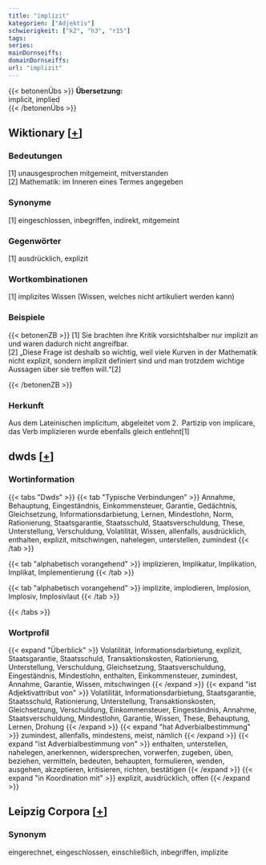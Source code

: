 ```yaml
---
title: "implizit"
kategorien: ["Adjektiv"]
schwierigkeit: ["k2", "h3", "r15"]
tags:
series:
mainDornseiffs:
domainDornseiffs:
url: "implizit"
---
```


{{< betonenÜbs >}}
**Übersetzung:**  
implicit, implied  
{{< /betonenÜbs >}}

## Wiktionary [[+](https://de.wiktionary.org/wiki/implizit)]

### Bedeutungen
[1] unausgesprochen mitgemeint, mitverstanden  
[2] Mathematik: im Inneren eines Termes angegeben  

### Synonyme
[1] eingeschlossen, inbegriffen, indirekt, mitgemeint  

### Gegenwörter
[1] ausdrücklich, explizit  

### Wortkombinationen
[1] implizites Wissen (Wissen, welches nicht artikuliert werden kann)  

### Beispiele
{{< betonenZB >}}
[1] Sie brachten ihre Kritik vorsichtshalber nur implizit an und waren dadurch nicht angreifbar.  
[2] „Diese Frage ist deshalb so wichtig, weil viele Kurven in der Mathematik nicht explizit, sondern implizit definiert sind und man trotzdem wichtige Aussagen über sie treffen will.“[2]  

{{< /betonenZB >}}
### Herkunft
Aus dem Lateinischen implicitum, abgeleitet vom 2. Partizip von implicare, das Verb implizieren wurde ebenfalls gleich entlehnt[1]  



## dwds [[+](https://www.dwds.de/wb/implizit)]

### Wortinformation
{{< tabs "Dwds" >}}
{{< tab "Typische Verbindungen" >}}
Annahme, Behauptung, Eingeständnis, Einkommensteuer, Garantie, Gedächtnis, Gleichsetzung, Informationsdarbietung, Lernen, Mindestlohn, Norm, Rationierung, Staatsgarantie, Staatsschuld, Staatsverschuldung, These, Unterstellung, Verschuldung, Volatilität, Wissen, allenfalls, ausdrücklich, enthalten, explizit, mitschwingen, nahelegen, unterstellen, zumindest
{{< /tab >}}

{{< tab "alphabetisch vorangehend" >}}
implizieren, Implikatur, Implikation, Implikat, Implementierung
{{< /tab >}}

{{< tab "alphabetisch vorangehend" >}}
implizite, implodieren, Implosion, Implosiv, Implosivlaut
{{< /tab >}}

{{< /tabs >}}

### Wortprofil
{{< expand "Überblick" >}} Volatilität, Informationsdarbietung, explizit, Staatsgarantie, Staatsschuld, Transaktionskosten, Rationierung, Unterstellung, Verschuldung, Gleichsetzung, Staatsverschuldung, Eingeständnis, Mindestlohn, enthalten, Einkommensteuer, zumindest, Annahme, Garantie, Wissen, mitschwingen {{< /expand >}}
{{< expand "ist Adjektivattribut von" >}} Volatilität, Informationsdarbietung, Staatsgarantie, Staatsschuld, Rationierung, Unterstellung, Transaktionskosten, Gleichsetzung, Verschuldung, Einkommensteuer, Eingeständnis, Annahme, Staatsverschuldung, Mindestlohn, Garantie, Wissen, These, Behauptung, Lernen, Drohung {{< /expand >}}
{{< expand "hat Adverbialbestimmung" >}} zumindest, allenfalls, mindestens, meist, nämlich {{< /expand >}}
{{< expand "ist Adverbialbestimmung von" >}} enthalten, unterstellen, nahelegen, anerkennen, widersprechen, vorwerfen, zugeben, üben, beziehen, vermitteln, bedeuten, behaupten, formulieren, wenden, ausgehen, akzeptieren, kritisieren, richten, bestätigen {{< /expand >}}
{{< expand "in Koordination mit" >}} explizit, ausdrücklich, offen {{< /expand >}}

## Leipzig Corpora [[+](https://corpora.uni-leipzig.de/en/res?word=implizit&corpusId=deu_newscrawl-public_2018)]


### Synonym
eingerechnet, eingeschlossen, einschließlich, inbegriffen, implizite

